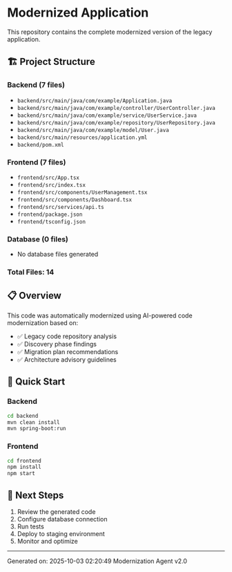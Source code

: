 # Modernized Application

This repository contains the complete modernized version of the legacy application.

## 🏗️ Project Structure

### Backend (7 files)
- `backend/src/main/java/com/example/Application.java`
- `backend/src/main/java/com/example/controller/UserController.java`
- `backend/src/main/java/com/example/service/UserService.java`
- `backend/src/main/java/com/example/repository/UserRepository.java`
- `backend/src/main/java/com/example/model/User.java`
- `backend/src/main/resources/application.yml`
- `backend/pom.xml`

### Frontend (7 files)
- `frontend/src/App.tsx`
- `frontend/src/index.tsx`
- `frontend/src/components/UserManagement.tsx`
- `frontend/src/components/Dashboard.tsx`
- `frontend/src/services/api.ts`
- `frontend/package.json`
- `frontend/tsconfig.json`

### Database (0 files)
- No database files generated

### Total Files: 14

## 📋 Overview

This code was automatically modernized using AI-powered code modernization based on:
- ✅ Legacy code repository analysis
- ✅ Discovery phase findings
- ✅ Migration plan recommendations
- ✅ Architecture advisory guidelines

## 🚀 Quick Start

### Backend
```bash
cd backend
mvn clean install
mvn spring-boot:run
```

### Frontend
```bash
cd frontend
npm install
npm start
```

## 📝 Next Steps

1. Review the generated code
2. Configure database connection
3. Run tests
4. Deploy to staging environment
5. Monitor and optimize

---
Generated on: 2025-10-03 02:20:49
Modernization Agent v2.0
